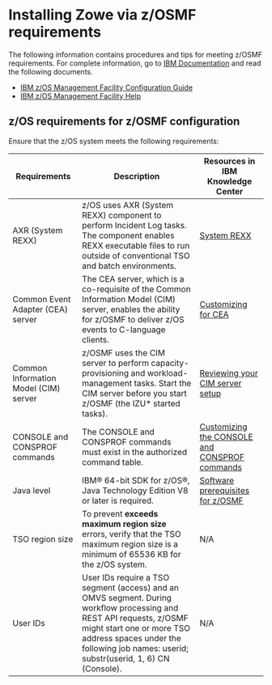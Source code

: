 # Installing Zowe via z/OSMF requirements

The following information contains procedures and tips for meeting z/OSMF requirements. For complete information, go to [IBM Documentation](https://www.ibm.com/docs/en/zos/2.3.0) and read the following documents.

- [IBM z/OS Management Facility Configuration Guide](https://www.ibm.com/support/knowledgecenter/en/SSLTBW_2.3.0/com.ibm.zos.v2r3.izua300/IZUHPINFO_PartConfiguring.htm)
- [IBM z/OS Management Facility Help](https://www.ibm.com/support/knowledgecenter/SSLTBW_2.3.0/com.ibm.zos.v2r3.izu/izu.htm)

## z/OS requirements for z/OSMF configuration
Ensure that the z/OS system meets the following requirements:

Requirements  | Description  | Resources in IBM Knowledge Center
---|---|---
AXR (System REXX)    | z/OS uses AXR (System REXX) component to perform Incident Log tasks. The component enables REXX executable files to run outside of conventional TSO and batch environments.  |  [System REXX][1dae6ddc]
  Common Event Adapter (CEA) server| The CEA server, which is a co-requisite of the Common Information Model (CIM) server, enables the ability for z/OSMF to deliver z/OS events to C-language clients.       |  [Customizing for CEA][8e6f2b3e]
  Common Information Model (CIM) server| z/OSMF uses the CIM server to perform capacity-provisioning and workload-management tasks. Start the CIM server before you start z/OSMF (the IZU* started tasks).  |  [Reviewing your CIM server setup][155070cd]
CONSOLE and CONSPROF commands |The CONSOLE and CONSPROF commands must exist in the authorized command table.| [Customizing the CONSOLE and CONSPROF commands][51d741c4]
Java level   | IBM® 64-bit SDK for z/OS®, Java Technology Edition V8 or later is required. | [Software prerequisites for z/OSMF][0a0a3cac]
TSO region size   | To prevent **exceeds maximum region size** errors, verify that the TSO maximum region size is a minimum of 65536 KB for the z/OS system.   |  N/A
User IDs   | User IDs require a TSO segment (access) and an OMVS segment. During workflow processing and REST API requests, z/OSMF might start one or more TSO address spaces under the following job names: userid; substr(userid, 1, 6) CN (Console).  |  N/A

  [1dae6ddc]: https://www.ibm.com/docs/en/zos/2.3.0?topic=guide-system-rexx "System REXX"
  [8e6f2b3e]: https://www.ibm.com/docs/en/zos/2.3.0?topic=test-customizing-cea "Customizing for CEA"
  [155070cd]: https://www.ibm.com/docs/en/zos/2.3.0?topic=ins-reviewing-your-cim-server-setup "Reviewing your CIM server setup"
  [51d741c4]: https://www.ibm.com/docs/en/zos/2.3.0?topic=commands-customizing-console-consprof "Customizing the CONSOLE and CONSPROF commands"
  [695feec1]: https://www.ibm.com/docs/en/zos/2.3.0?topic=management-what-is-cloud-provisioning-zos "What is IBM Cloud Provisioning and Management for z/OS?"
  [0a0a3cac]: https://www.ibm.com/docs/en/zos/2.3.0?topic=zosmf-software-prerequisites "Software prerequisites for z/OSMF"